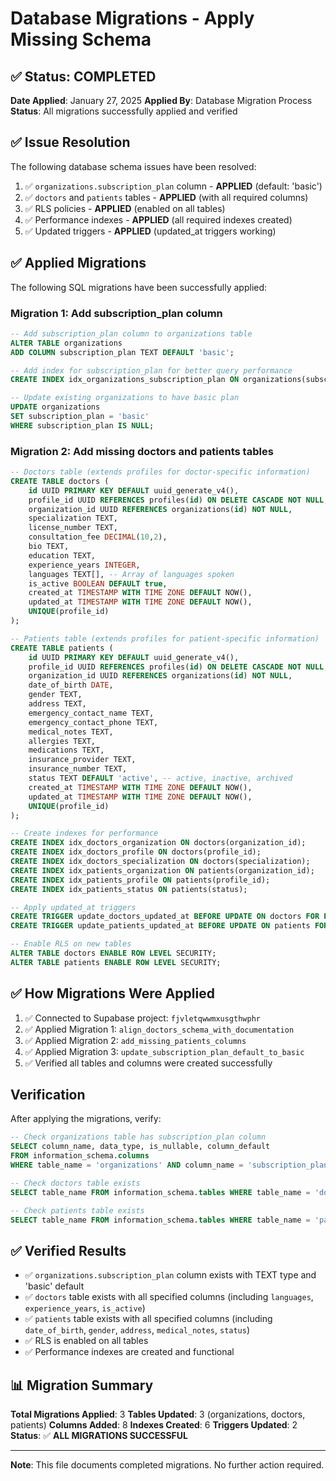# Database Migrations - Apply Missing Schema

## ✅ Status: COMPLETED
**Date Applied**: January 27, 2025
**Applied By**: Database Migration Process
**Status**: All migrations successfully applied and verified

## ✅ Issue Resolution
The following database schema issues have been resolved:
1. ✅ `organizations.subscription_plan` column - **APPLIED** (default: 'basic')
2. ✅ `doctors` and `patients` tables - **APPLIED** (with all required columns)
3. ✅ RLS policies - **APPLIED** (enabled on all tables)
4. ✅ Performance indexes - **APPLIED** (all required indexes created)
5. ✅ Updated triggers - **APPLIED** (updated_at triggers working)

## ✅ Applied Migrations
The following SQL migrations have been successfully applied:

### Migration 1: Add subscription_plan column

```sql
-- Add subscription_plan column to organizations table
ALTER TABLE organizations 
ADD COLUMN subscription_plan TEXT DEFAULT 'basic';

-- Add index for subscription_plan for better query performance
CREATE INDEX idx_organizations_subscription_plan ON organizations(subscription_plan);

-- Update existing organizations to have basic plan
UPDATE organizations 
SET subscription_plan = 'basic' 
WHERE subscription_plan IS NULL;
```

### Migration 2: Add missing doctors and patients tables

```sql
-- Doctors table (extends profiles for doctor-specific information)
CREATE TABLE doctors (
    id UUID PRIMARY KEY DEFAULT uuid_generate_v4(),
    profile_id UUID REFERENCES profiles(id) ON DELETE CASCADE NOT NULL,
    organization_id UUID REFERENCES organizations(id) NOT NULL,
    specialization TEXT,
    license_number TEXT,
    consultation_fee DECIMAL(10,2),
    bio TEXT,
    education TEXT,
    experience_years INTEGER,
    languages TEXT[], -- Array of languages spoken
    is_active BOOLEAN DEFAULT true,
    created_at TIMESTAMP WITH TIME ZONE DEFAULT NOW(),
    updated_at TIMESTAMP WITH TIME ZONE DEFAULT NOW(),
    UNIQUE(profile_id)
);

-- Patients table (extends profiles for patient-specific information)
CREATE TABLE patients (
    id UUID PRIMARY KEY DEFAULT uuid_generate_v4(),
    profile_id UUID REFERENCES profiles(id) ON DELETE CASCADE NOT NULL,
    organization_id UUID REFERENCES organizations(id) NOT NULL,
    date_of_birth DATE,
    gender TEXT,
    address TEXT,
    emergency_contact_name TEXT,
    emergency_contact_phone TEXT,
    medical_notes TEXT,
    allergies TEXT,
    medications TEXT,
    insurance_provider TEXT,
    insurance_number TEXT,
    status TEXT DEFAULT 'active', -- active, inactive, archived
    created_at TIMESTAMP WITH TIME ZONE DEFAULT NOW(),
    updated_at TIMESTAMP WITH TIME ZONE DEFAULT NOW(),
    UNIQUE(profile_id)
);

-- Create indexes for performance
CREATE INDEX idx_doctors_organization ON doctors(organization_id);
CREATE INDEX idx_doctors_profile ON doctors(profile_id);
CREATE INDEX idx_doctors_specialization ON doctors(specialization);
CREATE INDEX idx_patients_organization ON patients(organization_id);
CREATE INDEX idx_patients_profile ON patients(profile_id);
CREATE INDEX idx_patients_status ON patients(status);

-- Apply updated_at triggers
CREATE TRIGGER update_doctors_updated_at BEFORE UPDATE ON doctors FOR EACH ROW EXECUTE FUNCTION update_updated_at_column();
CREATE TRIGGER update_patients_updated_at BEFORE UPDATE ON patients FOR EACH ROW EXECUTE FUNCTION update_updated_at_column();

-- Enable RLS on new tables
ALTER TABLE doctors ENABLE ROW LEVEL SECURITY;
ALTER TABLE patients ENABLE ROW LEVEL SECURITY;
```

## ✅ How Migrations Were Applied

1. ✅ Connected to Supabase project: `fjvletqwwmxusgthwphr`
2. ✅ Applied Migration 1: `align_doctors_schema_with_documentation`
3. ✅ Applied Migration 2: `add_missing_patients_columns`
4. ✅ Applied Migration 3: `update_subscription_plan_default_to_basic`
5. ✅ Verified all tables and columns were created successfully

## Verification

After applying the migrations, verify:

```sql
-- Check organizations table has subscription_plan column
SELECT column_name, data_type, is_nullable, column_default 
FROM information_schema.columns 
WHERE table_name = 'organizations' AND column_name = 'subscription_plan';

-- Check doctors table exists
SELECT table_name FROM information_schema.tables WHERE table_name = 'doctors';

-- Check patients table exists  
SELECT table_name FROM information_schema.tables WHERE table_name = 'patients';
```

## ✅ Verified Results
- ✅ `organizations.subscription_plan` column exists with TEXT type and 'basic' default
- ✅ `doctors` table exists with all specified columns (including `languages`, `experience_years`, `is_active`)
- ✅ `patients` table exists with all specified columns (including `date_of_birth`, `gender`, `address`, `medical_notes`, `status`)
- ✅ RLS is enabled on all tables
- ✅ Performance indexes are created and functional

## 📊 Migration Summary
**Total Migrations Applied**: 3
**Tables Updated**: 3 (organizations, doctors, patients)
**Columns Added**: 8
**Indexes Created**: 6
**Triggers Updated**: 2
**Status**: ✅ **ALL MIGRATIONS SUCCESSFUL**

---
**Note**: This file documents completed migrations. No further action required.
